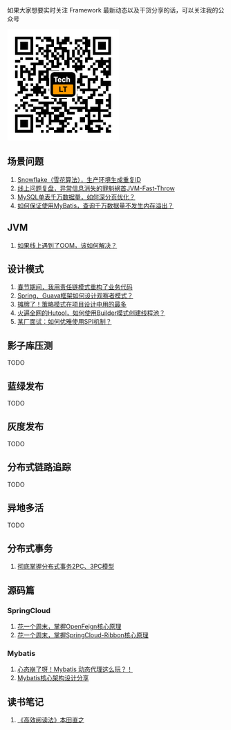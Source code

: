 如果大家想要实时关注 Framework 最新动态以及干货分享的话，可以关注我的公众号

![](https://github.com/acmenlt/framework/blob/main/images/公众号.png)

## 场景问题

1. [Snowflake（雪花算法），生产环境生成重复ID](https://github.com/acmenlt/framework/blob/main/docs/scene/Snowflake（雪花算法），生产环境生成重复ID.md)
2. [线上问题复盘，异常信息消失的罪魁祸首JVM-Fast-Throw](https://github.com/acmenlt/framework/blob/main/docs/scene/线上问题复盘，异常信息消失的罪魁祸首JVM-Fast-Throw.md)
3. [MySQL单表千万数据量，如何深分页优化？](https://github.com/acmenlt/framework/blob/main/docs/scene/MySQL单表千万数据量如何深分页优化.md)
4. [如何保证使用MyBatis，查询千万数据量不发生内存溢出？](https://github.com/acmenlt/framework/blob/main/docs/scene/如何保证使用MyBatis，查询千万数据量不发生内存溢出？.md)

## JVM

1. [如果线上遇到了OOM，该如何解决？](https://github.com/acmenlt/framework/blob/main/docs/jvm/如果线上遇到了OOM，该如何解决？.md)

## 设计模式

1. [春节期间，我用责任链模式重构了业务代码](https://github.com/acmenlt/framework/blob/main/docs/design/春节期间，我用责任链模式重构了业务代码.md)
2. [Spring、Guava框架如何设计观察者模式？](https://github.com/acmenlt/framework/blob/main/docs/design/Spring、Guava框架如何设计观察者模式？.md)
3. [摊牌了！策略模式在项目设计中用的最多](https://github.com/acmenlt/framework/blob/main/docs/design/摊牌了！策略模式在项目设计中用的最多.md)
4. [火遍全网的Hutool，如何使用Builder模式创建线程池？](https://github.com/acmenlt/framework/blob/main/docs/design/火遍全网的Hutool，如何使用Builder模式创建线程池.md)
5. [某厂面试：如何优雅使用SPI机制？](https://github.com/acmenlt/framework/blob/main/docs/design/某厂面试：如何优雅使用SPI机制.md)

## 影子库压测

TODO

## 蓝绿发布

TODO

## 灰度发布

TODO

## 分布式链路追踪

TODO

## 异地多活

TODO

## 分布式事务

1. [彻底掌握分布式事务2PC、3PC模型](https://github.com/acmenlt/framework/blob/main/docs/distributed/彻底掌握分布式事务2PC、3PC模型.md)

## 源码篇

### SpringCloud

1. [花一个周末，掌握OpenFeign核心原理](https://github.com/acmenlt/framework/blob/main/docs/sourcecode/花一个周末，掌握OpenFeign核心原理.md)
2. [花一个周末，掌握SpringCloud-Ribbon核心原理](https://github.com/acmenlt/framework/blob/main/docs/sourcecode/花一个周末，掌握SpringCloud-Ribbon核心原理.md)

### Mybatis

1. [心态崩了呀！Mybatis 动态代理这么玩？！](https://github.com/acmenlt/framework/blob/main/docs/sourcecode/心态崩了呀！Mybatis动态代理这么玩？！.md)
2. [Mybatis核心架构设计分享](https://github.com/acmenlt/framework/blob/main/docs/sourcecode/Mybatis核心架构设计分享.md)


## 读书笔记

1. [《高效阅读法》本田直之](https://github.com/acmenlt/framework/blob/main/docs/booknote)
